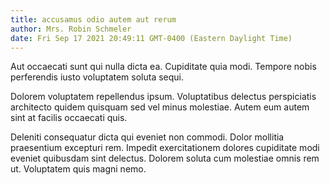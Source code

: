 ```yaml
---
title: accusamus odio autem aut rerum
author: Mrs. Robin Schmeler
date: Fri Sep 17 2021 20:49:11 GMT-0400 (Eastern Daylight Time)
---
```

Aut occaecati sunt qui nulla dicta ea. Cupiditate quia modi. Tempore nobis perferendis iusto voluptatem soluta sequi.

 Dolorem voluptatem repellendus ipsum. Voluptatibus delectus perspiciatis architecto quidem quisquam sed vel minus molestiae. Autem eum autem sint at facilis occaecati quis.

 Deleniti consequatur dicta qui eveniet non commodi. Dolor mollitia praesentium excepturi rem. Impedit exercitationem dolores cupiditate modi eveniet quibusdam sint delectus. Dolorem soluta cum molestiae omnis rem ut. Voluptatem quis magni nemo.